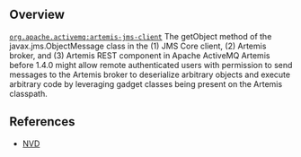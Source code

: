 ## Overview
[`org.apache.activemq:artemis-jms-client`](http://search.maven.org/#search%7Cga%7C1%7Ca%3A%22artemis-jms-client%22)
The getObject method of the javax.jms.ObjectMessage class in the (1) JMS Core client, (2) Artemis broker, and (3) Artemis REST component in Apache ActiveMQ Artemis before 1.4.0 might allow remote authenticated users with permission to send messages to the Artemis broker to deserialize arbitrary objects and execute arbitrary code by leveraging gadget classes being present on the Artemis classpath.

## References
- [NVD](https://web.nvd.nist.gov/view/vuln/detail?vulnId=CVE-2016-4978)